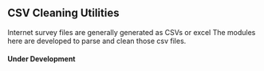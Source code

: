## CSV Cleaning Utilities


Internet survey files are generally generated as CSVs or excel
The modules here are developed to parse and clean those csv files.

#### Under Development 